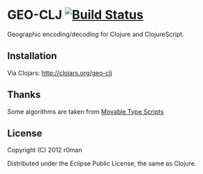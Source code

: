 # GEO-CLJ [![Build Status](https://travis-ci.org/r0man/geo-clj.png)](https://travis-ci.org/r0man/geo-clj)

Geographic encoding/decoding for Clojure and ClojureScript.

## Installation

Via Clojars: http://clojars.org/geo-clj

## Thanks

Some algorithms are taken from [Movable Type Scripts](http://www.movable-type.co.uk/scripts/latlong.html)

## License

Copyright (C) 2012 r0man

Distributed under the Eclipse Public License, the same as Clojure.
